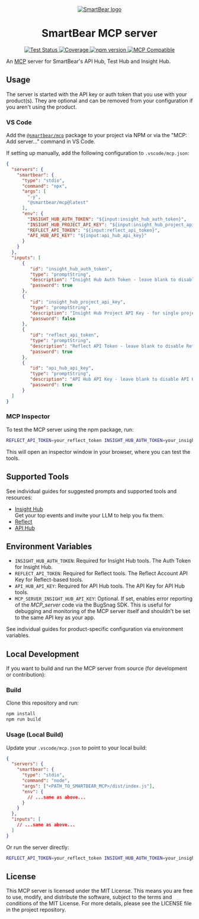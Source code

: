 <div align="center">
  <a href="https://www.smartbear.com">
    <picture>
      <source media="(prefers-color-scheme: dark)" srcset="https://assets.smartbear.com/m/79b99a7ff9c81a9a/original/SmartBear-Logo_Dark-Mode.svg">
      <img alt="SmartBear logo" src="https://assets.smartbear.com/m/105001cc5db1e0bf/original/SmartBear-Logo_Light-Mode.svg">
    </picture>
  </a>
  <h1>SmartBear MCP server</h1>
  
  <!-- Badges -->
  <div>
    <a href="https://github.com/SmartBear/smartbear-mcp/actions/workflows/test.yml">
      <img src="https://github.com/SmartBear/smartbear-mcp/workflows/Test%20Suite/badge.svg" alt="Test Status">
    </a>
    <a href="https://smartbear.github.io/smartbear-mcp/">
      <img src="https://img.shields.io/badge/coverage-dynamic-brightgreen" alt="Coverage">
    </a>
    <a href="https://www.npmjs.com/package/@smartbear/mcp">
      <img src="https://img.shields.io/npm/v/@smartbear/mcp" alt="npm version">
    </a>
    <a href="https://modelcontextprotocol.io">
      <img src="https://img.shields.io/badge/MCP-Compatible-blue" alt="MCP Compatible">
    </a>
  </div>
</div>

An [MCP](https://modelcontextprotocol.io) server for SmartBear's API Hub, Test Hub and Insight Hub.

## Usage

The server is started with the API key or auth token that you use with your product(s). They are optional and can be removed from your configuration if you aren't using the product.

### VS Code

Add the [`@smartbear/mcp`](https://www.npmjs.com/package/@smartbear/mcp) package to your project via NPM or via the "MCP: Add server…" command in VS Code.

If setting up manually, add the following configuration to `.vscode/mcp.json`:

```json
{
  "servers": {
    "smartbear": {
      "type": "stdio",
      "command": "npx",
      "args": [
        "-y",
        "@smartbear/mcp@latest"
      ],
      "env": {
        "INSIGHT_HUB_AUTH_TOKEN": "${input:insight_hub_auth_token}",
        "INSIGHT_HUB_PROJECT_API_KEY": "${input:insight_hub_project_api_key}",
        "REFLECT_API_TOKEN": "${input:reflect_api_token}",
        "API_HUB_API_KEY": "${input:api_hub_api_key}"
      }
    }
  },
  "inputs": [
      {
         "id": "insight_hub_auth_token",
         "type": "promptString",
         "description": "Insight Hub Auth Token - leave blank to disable Insight Hub tools",
         "password": true
      },
      {
         "id": "insight_hub_project_api_key",
         "type": "promptString",
         "description": "Insight Hub Project API Key - for single project interactions",
         "password": false
      },
      {
         "id": "reflect_api_token",
         "type": "promptString",
         "description": "Reflect API Token - leave blank to disable Reflect tools",
         "password": true
      },
      {
         "id": "api_hub_api_key",
         "type": "promptString",
         "description": "API Hub API Key - leave blank to disable API Hub tools",
         "password": true
      }
  ]
}
```

### MCP Inspector

To test the MCP server using the npm package, run:

```bash
REFLECT_API_TOKEN=your_reflect_token INSIGHT_HUB_AUTH_TOKEN=your_insight_hub_token API_HUB_API_KEY=your_api_hub_api_key npx @smartbear/mcp
```

This will open an inspector window in your browser, where you can test the tools.

## Supported Tools

See individual guides for suggested prompts and supported tools and resources:

- [Insight Hub](./insight-hub/README.md)\
  Get your top events and invite your LLM to help you fix them.
- [Reflect](./reflect/README.md)
- [API Hub](./api-hub/README.md)

## Environment Variables

- `INSIGHT_HUB_AUTH_TOKEN`: Required for Insight Hub tools. The Auth Token for Insight Hub.
- `REFLECT_API_TOKEN`: Required for Reflect tools. The Reflect Account API Key for Reflect-based tools.
- `API_HUB_API_KEY`: Required for API Hub tools. The API Key for API Hub tools.
- `MCP_SERVER_INSIGHT_HUB_API_KEY`: Optional. If set, enables error reporting of the _MCP_server_ code via the BugSnag SDK. This is useful for debugging and monitoring of the MCP server itself and shouldn't be set to the same API key as your app.

See individual guides for product-specific configuration via environment variables.

## Local Development

If you want to build and run the MCP server from source (for development or contribution):

### Build

Clone this repository and run:

```bash
npm install
npm run build
```

### Usage (Local Build)

Update your `.vscode/mcp.json` to point to your local build:

```json
{
  "servers": {
    "smartbear": {
      "type": "stdio",
      "command": "node",
      "args": ["<PATH_TO_SMARTBEAR_MCP>/dist/index.js"],
      "env": {
        // ...same as above...
      }
    }
  },
  "inputs": [
    // ...same as above...
  ]
}
```

Or run the server directly:

```bash
REFLECT_API_TOKEN=your_reflect_token INSIGHT_HUB_AUTH_TOKEN=your_insight_hub_token API_HUB_API_KEY=your_api_hub_api_key node dist/index.js
```

## License

This MCP server is licensed under the MIT License. This means you are free to use, modify, and distribute the software, subject to the terms and conditions of the MIT License. For more details, please see the LICENSE file in the project repository.

